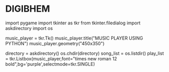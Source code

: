 # DIGIBHEM
import pygame
import tkinter as tkr
from tkinter.filedialog import askdirectory
import os

music_player = tkr.Tk()
music_player.title("MUSIC PLAYER USING PYTHON")
music_player.geometry("450x350")

directory = askdirectory()
os.chdir(directory)
song_list = os.listdir()
play_list = tkr.Listbox(music_player,font="times new roman 12 bold",bg='purple',selectmode=tkr.SINGLE)
